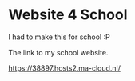 # Website 4 School
I had to make this for school :P

The link to my school website.

https://38897.hosts2.ma-cloud.nl/